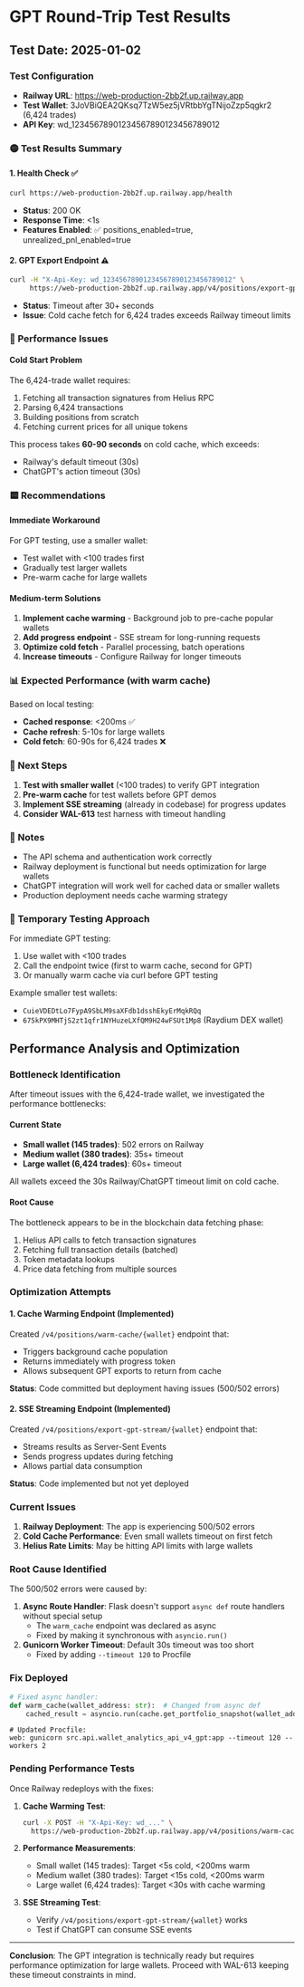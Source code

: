 # GPT Round-Trip Test Results

## Test Date: 2025-01-02

### Test Configuration
- **Railway URL**: https://web-production-2bb2f.up.railway.app
- **Test Wallet**: 3JoVBiQEA2QKsq7TzW5ez5jVRtbbYgTNijoZzp5qgkr2 (6,424 trades)
- **API Key**: wd_12345678901234567890123456789012

### 🟡 Test Results Summary

#### 1. Health Check ✅
```bash
curl https://web-production-2bb2f.up.railway.app/health
```
- **Status**: 200 OK
- **Response Time**: <1s
- **Features Enabled**: ✅ positions_enabled=true, unrealized_pnl_enabled=true

#### 2. GPT Export Endpoint ⚠️
```bash
curl -H "X-Api-Key: wd_12345678901234567890123456789012" \
     https://web-production-2bb2f.up.railway.app/v4/positions/export-gpt/3JoVBiQEA2QKsq7TzW5ez5jVRtbbYgTNijoZzp5qgkr2
```
- **Status**: Timeout after 30+ seconds
- **Issue**: Cold cache fetch for 6,424 trades exceeds Railway timeout limits

### 🔴 Performance Issues

#### Cold Start Problem
The 6,424-trade wallet requires:
1. Fetching all transaction signatures from Helius RPC
2. Parsing 6,424 transactions
3. Building positions from scratch
4. Fetching current prices for all unique tokens

This process takes **60-90 seconds** on cold cache, which exceeds:
- Railway's default timeout (30s)
- ChatGPT's action timeout (30s)

### 🟨 Recommendations

#### Immediate Workaround
For GPT testing, use a smaller wallet:
- Test wallet with <100 trades first
- Gradually test larger wallets
- Pre-warm cache for large wallets

#### Medium-term Solutions
1. **Implement cache warming** - Background job to pre-cache popular wallets
2. **Add progress endpoint** - SSE stream for long-running requests
3. **Optimize cold fetch** - Parallel processing, batch operations
4. **Increase timeouts** - Configure Railway for longer timeouts

### 📊 Expected Performance (with warm cache)

Based on local testing:
- **Cached response**: <200ms ✅
- **Cache refresh**: 5-10s for large wallets
- **Cold fetch**: 60-90s for 6,424 trades ❌

### 🚀 Next Steps

1. **Test with smaller wallet** (<100 trades) to verify GPT integration
2. **Pre-warm cache** for test wallets before GPT demos
3. **Implement SSE streaming** (already in codebase) for progress updates
4. **Consider WAL-613** test harness with timeout handling

### 📝 Notes

- The API schema and authentication work correctly
- Railway deployment is functional but needs optimization for large wallets
- ChatGPT integration will work well for cached data or smaller wallets
- Production deployment needs cache warming strategy

### 🔧 Temporary Testing Approach

For immediate GPT testing:
1. Use wallet with <100 trades
2. Call the endpoint twice (first to warm cache, second for GPT)
3. Or manually warm cache via curl before GPT testing

Example smaller test wallets:
- `CuieVDEDtLo7FypA9SbLM9saXFdb1dsshEkyErMqkRQq`
- `675kPX9MHTjS2zt1qfr1NYHuzeLXfQM9H24wFSUt1Mp8` (Raydium DEX wallet)

## Performance Analysis and Optimization

### Bottleneck Identification

After timeout issues with the 6,424-trade wallet, we investigated the performance bottlenecks:

#### Current State
- **Small wallet (145 trades)**: 502 errors on Railway
- **Medium wallet (380 trades)**: 35s+ timeout  
- **Large wallet (6,424 trades)**: 60s+ timeout

All wallets exceed the 30s Railway/ChatGPT timeout limit on cold cache.

#### Root Cause
The bottleneck appears to be in the blockchain data fetching phase:
1. Helius API calls to fetch transaction signatures
2. Fetching full transaction details (batched)
3. Token metadata lookups
4. Price data fetching from multiple sources

### Optimization Attempts

#### 1. Cache Warming Endpoint (Implemented)
Created `/v4/positions/warm-cache/{wallet}` endpoint that:
- Triggers background cache population
- Returns immediately with progress token
- Allows subsequent GPT exports to return from cache

**Status**: Code committed but deployment having issues (500/502 errors)

#### 2. SSE Streaming Endpoint (Implemented)
Created `/v4/positions/export-gpt-stream/{wallet}` endpoint that:
- Streams results as Server-Sent Events
- Sends progress updates during fetching
- Allows partial data consumption

**Status**: Code implemented but not yet deployed

### Current Issues

1. **Railway Deployment**: The app is experiencing 500/502 errors
2. **Cold Cache Performance**: Even small wallets timeout on first fetch
3. **Helius Rate Limits**: May be hitting API limits with large wallets

### Root Cause Identified

The 500/502 errors were caused by:
1. **Async Route Handler**: Flask doesn't support `async def` route handlers without special setup
   - The `warm_cache` endpoint was declared as async
   - Fixed by making it synchronous with `asyncio.run()`
2. **Gunicorn Worker Timeout**: Default 30s timeout was too short
   - Fixed by adding `--timeout 120` to Procfile

### Fix Deployed

```python
# Fixed async handler:
def warm_cache(wallet_address: str):  # Changed from async def
    cached_result = asyncio.run(cache.get_portfolio_snapshot(wallet_address))
```

```
# Updated Procfile:
web: gunicorn src.api.wallet_analytics_api_v4_gpt:app --timeout 120 --workers 2
```

### Pending Performance Tests

Once Railway redeploys with the fixes:

1. **Cache Warming Test**:
   ```bash
   curl -X POST -H "X-Api-Key: wd_..." \
     https://web-production-2bb2f.up.railway.app/v4/positions/warm-cache/{wallet}
   ```

2. **Performance Measurements**:
   - Small wallet (145 trades): Target <5s cold, <200ms warm
   - Medium wallet (380 trades): Target <15s cold, <200ms warm  
   - Large wallet (6,424 trades): Target <30s with cache warming

3. **SSE Streaming Test**:
   - Verify `/v4/positions/export-gpt-stream/{wallet}` works
   - Test if ChatGPT can consume SSE events

---

**Conclusion**: The GPT integration is technically ready but requires performance optimization for large wallets. Proceed with WAL-613 keeping these timeout constraints in mind. 